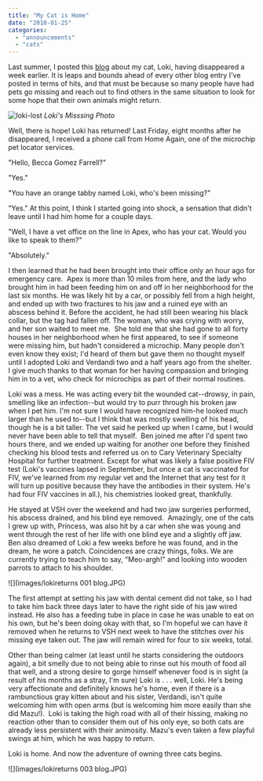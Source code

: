 ```yaml
---
title: "My Cat is Home"
date: "2010-01-25"
categories:
  - "announcements"
  - "cats"
---
```


Last summer, I posted this [blog](/blog/2009/06/my-cat-is-missing/ "My Cat is Missing") about my cat, Loki, having disappeared a week earlier. It is leaps and bounds ahead of every other blog entry I've posted in terms of hits, and that must be because so many people have had pets go missing and reach out to find others in the same situation to look for some hope that their own animals might return.

![loki-lost](https://d2ypg8o05lff0b.cloudfront.net/wp-content/uploads/sites/3/2010/01/loki-lost.jpg) *Loki's Misssing Photo*

Well, there is hope! Loki has returned! Last Friday, eight months after he disappeared, I received a phone call from Home Again, one of the microchip pet locator services.

"Hello, Becca Gomez Farrell?"

"Yes."

"You have an orange tabby named Loki, who's been missing?"

"Yes." At this point, I think I started going into shock, a sensation that didn't leave until I had him home for a couple days.

"Well, I have a vet office on the line in Apex, who has your cat. Would you like to speak to them?"

"Absolutely."

I then learned that he had been brought into their office only an hour ago for emergency care.  Apex is more than 10 miles from here, and the lady who brought him in had been feeding him on and off in her neighborhood for the last six months. He was likely hit by a car, or possibly fell from a high height, and ended up with two fractures to his jaw and a ruined eye with an abscess behind it. Before the accident, he had still been wearing his black collar, but the tag had fallen off. The woman, who was crying with worry, and her son waited to meet me.  She told me that she had gone to all forty houses in her neighborhood when he first appeared, to see if someone were missing him, but hadn't considered a microchip. Many people don't even know they exist; I'd heard of them but gave them no thought myself until I adopted Loki and Verdandi two and a half years ago from the shelter.  I give much thanks to that woman for her having compassion and bringing him in to a vet, who check for microchips as part of their normal routines.

Loki was a mess. He was acting every bit the wounded cat--drowsy, in pain, smelling like an infection--but would try to purr through his broken jaw when I pet him. I'm not sure I would have recognized him-he looked much larger than he used to--but I think that was mostly swelling of his head, though he is a bit taller. The vet said he perked up when I came, but I would never have been able to tell that myself.  Ben joined me after I'd spent two hours there, and we ended up waiting for another one before they finished checking his blood tests and referred us on to Cary Veterinary Specialty Hospital for further treatment. Except for what was likely a false positive FIV test (Loki's vaccines lapsed in September, but once a cat is vaccinated for FIV, we've learned from my regular vet and the Internet that any test for it will turn up positive because they have the antibodies in their system. He's had four FIV vaccines in all.), his chemistries looked great, thankfully.

<!--more-->

He stayed at VSH over the weekend and had two jaw surgeries performed, his abscess drained, and his blind eye removed.  Amazingly, one of the cats I grew up with, Princess, was also hit by a car when she was young and went through the rest of her life with one blind eye and a slightly off jaw. Ben also dreamed of Loki a few weeks before he was found, and in the dream, he wore a patch. Coincidences are crazy things, folks. We are currently trying to teach him to say, "Meo-argh!" and looking into wooden parrots to attach to his shoulder.

![](images/lokireturns 001 blog.JPG)

The first attempt at setting his jaw with dental cement did not take, so I had to take him back three days later to have the right side of his jaw wired instead. He also has a feeding tube in place in case he was unable to eat on his own, but he's been doing okay with that, so I'm hopeful we can have it removed when he returns to VSH next week to have the stitches over his missing eye taken out. The jaw will remain wired for four to six weeks, total.

Other than being calmer (at least until he starts considering the outdoors again), a bit smelly due to not being able to rinse out his mouth of food all that well, and a strong desire to gorge himself whenever food is in sight (a result of his months as a stray, I'm sure) Loki is . . . well, Loki. He's being very affectionate and definitely knows he's home, even if there is a rambunctious gray kitten about and his sister, Verdandi, isn't quite welcoming him with open arms (but is welcoming him more easily than she did Mazu!).  Loki is taking the high road with all of their hissing, making no reaction other than to consider them out of his only eye, so both cats are already less persistent with their animosity. Mazu's even taken a few playful swings at him, which he was happy to return.

Loki is home. And now the adventure of owning three cats begins.

![](images/lokireturns 003 blog.JPG)
